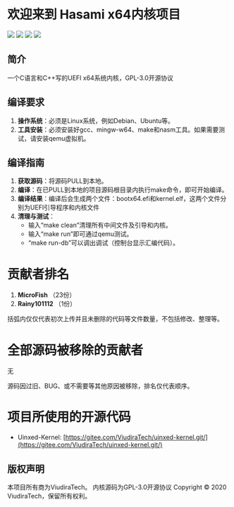 # 欢迎来到 Hasami x64内核项目

![](https://img.shields.io/badge/License-GPLv3-blue) ![](https://img.shields.io/badge/Language-2-orange) ![](https://img.shields.io/badge/hardware-x64-green) ![](https://img.shields.io/badge/firmware-UEFI-yellow)

## 简介

一个C语言和C++写的UEFI x64系统内核，GPL-3.0开源协议

## 编译要求

1. **操作系统**：必须是Linux系统，例如Debian、Ubuntu等。
2. **工具安装**：必须安装好gcc、mingw-w64、make和nasm工具。如果需要测试，请安装qemu虚拟机。

## 编译指南

1. **获取源码**：将源码PULL到本地。
2. **编译**：在已PULL到本地的项目源码根目录内执行make命令，即可开始编译。
3. **编译结果**：编译后会生成两个文件：bootx64.efi和kernel.elf，这两个文件分别为UEFI引导程序和内核文件
4. **清理与测试**：
   - 输入“make clean”清理所有中间文件及引导和内核。
   - 输入“make run”即可通过qemu测试。
   - “make run-db”可以调出调试（控制台显示汇编代码）。

# 贡献者排名

1. **MicroFish** （23份）
1. **Rainy101112** （1份）

括弧内仅仅代表初次上传并且未删除的代码等文件数量，不包括修改、整理等。

# 全部源码被移除的贡献者

无

源码因过旧、BUG、或不需要等其他原因被移除，排名仅代表顺序。

# 项目所使用的开源代码

- Uinxed-Kernel: [https://gitee.com/ViudiraTech/uinxed-kernel.git/](https://gitee.com/ViudiraTech/uinxed-kernel.git/)

## 版权声明

本项目所有商为ViudiraTech。
内核源码为GPL-3.0开源协议
Copyright © 2020 ViudiraTech，保留所有权利。
